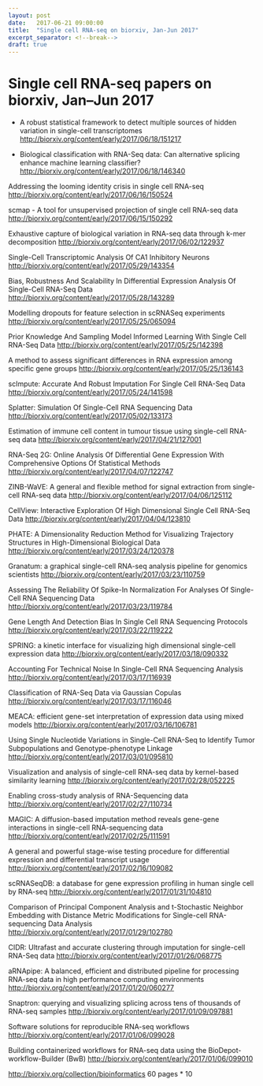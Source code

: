 ```yaml
---
layout: post
date:   2017-06-21 09:00:00
title:  "Single cell RNA-seq on biorxiv, Jan-Jun 2017"
excerpt_separator: <!--break-->
draft: true
---
```


# Single cell RNA-seq papers on biorxiv, Jan&ndash;Jun 2017

* A robust statistical framework to detect multiple sources of hidden variation in single-cell transcriptomes  
 <http://biorxiv.org/content/early/2017/06/18/151217>

* Biological classification with RNA-Seq data: Can alternative splicing enhance machine learning classifier?  
<http://biorxiv.org/content/early/2017/06/18/146340>

Addressing the looming identity crisis in single cell RNA-seq
http://biorxiv.org/content/early/2017/06/16/150524

scmap - A tool for unsupervised projection of single cell RNA-seq data
http://biorxiv.org/content/early/2017/06/15/150292

Exhaustive capture of biological variation in RNA-seq data through k-mer decomposition
http://biorxiv.org/content/early/2017/06/02/122937

Single-Cell Transcriptomic Analysis Of CA1 Inhibitory Neurons
http://biorxiv.org/content/early/2017/05/29/143354

Bias, Robustness And Scalability In Differential Expression Analysis Of Single-Cell RNA-Seq Data
http://biorxiv.org/content/early/2017/05/28/143289

Modelling dropouts for feature selection in scRNASeq experiments
http://biorxiv.org/content/early/2017/05/25/065094

Prior Knowledge And Sampling Model Informed Learning With Single Cell RNA-Seq Data
http://biorxiv.org/content/early/2017/05/25/142398

A method to assess significant differences in RNA expression among specific gene groups
http://biorxiv.org/content/early/2017/05/25/136143

scImpute: Accurate And Robust Imputation For Single Cell RNA-Seq Data
http://biorxiv.org/content/early/2017/05/24/141598

Splatter: Simulation Of Single-Cell RNA Sequencing Data
http://biorxiv.org/content/early/2017/05/02/133173

Estimation of immune cell content in tumour tissue using single-cell RNA-seq data
http://biorxiv.org/content/early/2017/04/21/127001

RNA-Seq 2G: Online Analysis Of Differential Gene Expression With Comprehensive Options Of Statistical Methods
http://biorxiv.org/content/early/2017/04/07/122747

ZINB-WaVE: A general and flexible method for signal extraction from single-cell RNA-seq data
http://biorxiv.org/content/early/2017/04/06/125112

CellView: Interactive Exploration Of High Dimensional Single Cell RNA-Seq Data
http://biorxiv.org/content/early/2017/04/04/123810

PHATE: A Dimensionality Reduction Method for Visualizing Trajectory Structures in High-Dimensional Biological Data
http://biorxiv.org/content/early/2017/03/24/120378

Granatum: a graphical single-cell RNA-seq analysis pipeline for genomics scientists
http://biorxiv.org/content/early/2017/03/23/110759

Assessing The Reliability Of Spike-In Normalization For Analyses Of Single-Cell RNA Sequencing Data
http://biorxiv.org/content/early/2017/03/23/119784

Gene Length And Detection Bias In Single Cell RNA Sequencing Protocols
http://biorxiv.org/content/early/2017/03/22/119222

SPRING: a kinetic interface for visualizing high dimensional single-cell expression data
http://biorxiv.org/content/early/2017/03/18/090332

Accounting For Technical Noise In Single-Cell RNA Sequencing Analysis
http://biorxiv.org/content/early/2017/03/17/116939

Classification of RNA-Seq Data via Gaussian Copulas
http://biorxiv.org/content/early/2017/03/17/116046

MEACA: efficient gene-set interpretation of expression data using mixed models
http://biorxiv.org/content/early/2017/03/16/106781

Using Single Nucleotide Variations in Single-Cell RNA-Seq to Identify Tumor Subpopulations and Genotype-phenotype Linkage
http://biorxiv.org/content/early/2017/03/01/095810

Visualization and analysis of single-cell RNA-seq data by kernel-based similarity learning
http://biorxiv.org/content/early/2017/02/28/052225

Enabling cross-study analysis of RNA-Sequencing data
http://biorxiv.org/content/early/2017/02/27/110734

MAGIC: A diffusion-based imputation method reveals gene-gene interactions in single-cell RNA-sequencing data
http://biorxiv.org/content/early/2017/02/25/111591

A general and powerful stage-wise testing procedure for differential expression and differential transcript usage
http://biorxiv.org/content/early/2017/02/16/109082

scRNASeqDB: a database for gene expression profiling in human single cell by RNA-seq
http://biorxiv.org/content/early/2017/01/31/104810

Comparison of Principal Component Analysis and t-Stochastic Neighbor Embedding with Distance Metric Modifications for Single-cell RNA-sequencing Data Analysis
http://biorxiv.org/content/early/2017/01/29/102780

CIDR: Ultrafast and accurate clustering through imputation for single-cell RNA-Seq data
http://biorxiv.org/content/early/2017/01/26/068775

aRNApipe: A balanced, efficient and distributed pipeline for processing RNA-seq data in high performance computing environments
http://biorxiv.org/content/early/2017/01/20/060277

Snaptron: querying and visualizing splicing across tens of thousands of RNA-seq samples
http://biorxiv.org/content/early/2017/01/09/097881

Software solutions for reproducible RNA-seq workflows
http://biorxiv.org/content/early/2017/01/06/099028

Building containerized workflows for RNA-seq data using the BioDepot-workflow-Builder (BwB)
http://biorxiv.org/content/early/2017/01/06/099010

http://biorxiv.org/collection/bioinformatics
60 pages * 10
